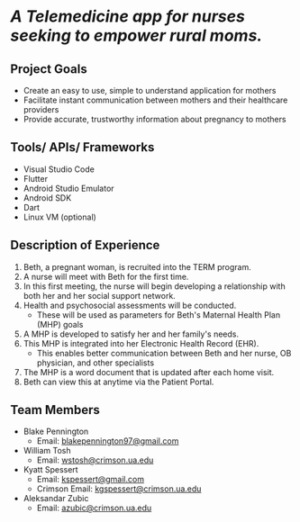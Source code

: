 # _A Telemedicine app for nurses seeking to empower rural moms._

## Project Goals
- Create an easy to use, simple to understand application for mothers
- Facilitate instant communication between mothers and their healthcare providers
- Provide accurate, trustworthy information about pregnancy to mothers

## Tools/ APIs/ Frameworks
- Visual Studio Code
- Flutter
- Android Studio Emulator
- Android SDK
- Dart
- Linux VM (optional)

## Description of Experience
1. Beth, a pregnant woman, is recruited into the TERM program.
2. A nurse will meet with Beth for the first time.
3. In this first meeting, the nurse will begin developing a relationship with both her and her social support network.
4. Health and psychosocial assessments will be conducted.
    - These will be used as parameters for Beth's Maternal Health Plan (MHP) goals
5. A MHP is developed to satisfy her and her family's needs.
6. This MHP is integrated into her Electronic Health Record (EHR).
    - This enables better communication between Beth and her nurse, OB physician, and other specialists
7. The MHP is a word document that is updated after each home visit.
8. Beth can view this at anytime via the Patient Portal.
    
## Team Members
- Blake Pennington        
  - Email: blakepennington97@gmail.com
- William Tosh
  - Email: wstosh@crimson.ua.edu
- Kyatt Spessert
  - Email: kspessert@gmail.com
  - Crimson Email: kgspessert@crimson.ua.edu
- Aleksandar Zubic
  - Email: azubic@crimson.ua.edu

